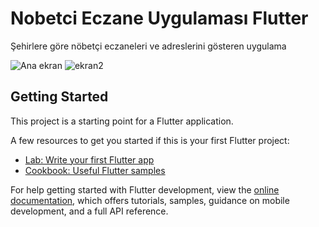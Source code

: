# Nobetci Eczane Uygulaması Flutter

Şehirlere göre nöbetçi eczaneleri ve adreslerini gösteren uygulama

![Ana ekran](https://user-images.githubusercontent.com/73065337/209388237-cbef354e-e641-4960-b3ae-ad89f15e701d.png)
![ekran2](https://user-images.githubusercontent.com/73065337/209388245-ad179684-bbe3-4ae6-836d-5f94c04653dd.png)


## Getting Started

This project is a starting point for a Flutter application.

A few resources to get you started if this is your first Flutter project:

- [Lab: Write your first Flutter app](https://docs.flutter.dev/get-started/codelab)
- [Cookbook: Useful Flutter samples](https://docs.flutter.dev/cookbook)

For help getting started with Flutter development, view the
[online documentation](https://docs.flutter.dev/), which offers tutorials,
samples, guidance on mobile development, and a full API reference.
